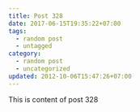```yaml
---
title: Post 328
date: 2017-06-15T19:35:22+07:00
tags:
  - random post
  - untagged
category:
  - random post
  - uncategorized
updated: 2012-10-06T15:47:26+07:00
---
```

This is content of post 328